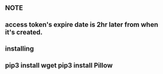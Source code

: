 NOTE
----------------------
access token's expire date is 2hr later from when it's created.
----------------------

installing
----------------------
pip3 install wget
pip3 install Pillow
----------------------
